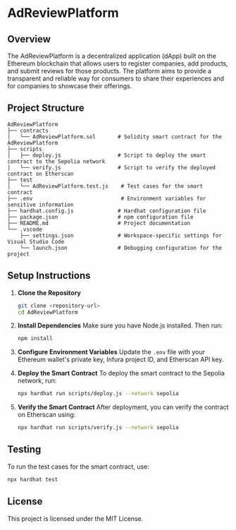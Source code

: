 # AdReviewPlatform

## Overview
The AdReviewPlatform is a decentralized application (dApp) built on the Ethereum blockchain that allows users to register companies, add products, and submit reviews for those products. The platform aims to provide a transparent and reliable way for consumers to share their experiences and for companies to showcase their offerings.

## Project Structure
```
AdReviewPlatform
├── contracts
│   └── AdReviewPlatform.sol       # Solidity smart contract for the AdReviewPlatform
├── scripts
│   ├── deploy.js                  # Script to deploy the smart contract to the Sepolia network
│   └── verify.js                  # Script to verify the deployed contract on Etherscan
├── test
│   └── AdReviewPlatform.test.js    # Test cases for the smart contract
├── .env                            # Environment variables for sensitive information
├── hardhat.config.js              # Hardhat configuration file
├── package.json                   # npm configuration file
├── README.md                      # Project documentation
└── .vscode
    ├── settings.json              # Workspace-specific settings for Visual Studio Code
    └── launch.json                # Debugging configuration for the project
```

## Setup Instructions
1. **Clone the Repository**
   ```bash
   git clone <repository-url>
   cd AdReviewPlatform
   ```

2. **Install Dependencies**
   Make sure you have Node.js installed. Then run:
   ```bash
   npm install
   ```

3. **Configure Environment Variables**
   Update the `.env` file with your Ethereum wallet's private key, Infura project ID, and Etherscan API key.

4. **Deploy the Smart Contract**
   To deploy the smart contract to the Sepolia network, run:
   ```bash
   npx hardhat run scripts/deploy.js --network sepolia
   ```

5. **Verify the Smart Contract**
   After deployment, you can verify the contract on Etherscan using:
   ```bash
   npx hardhat run scripts/verify.js --network sepolia
   ```

## Testing
To run the test cases for the smart contract, use:
```bash
npx hardhat test
```

## License
This project is licensed under the MIT License.